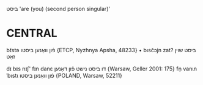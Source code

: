 ביסט
'are (you) (second person singular)'

CENTRAL
========

bɪ́stə פֿון וואַנען ביסטו {ETCP, Nyzhnya Apsha, 48233}
	•	bɩsčɔjn zat? ביסט שוין זאַט

dᵻ bᵻs nᵻʃ' fᵻn danɛ דו ביסט נישט פֿון דאַנען {Warsaw, Geller 2001: 175}
fn̩ vanɩn ˈbɩstɩ פֿון וואַנען ביסטו {POLAND, Warsaw, 52211}
